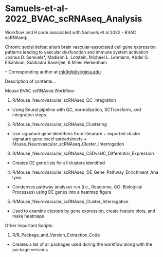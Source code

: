 # Samuels-et-al-2022_BVAC_scRNAseq_Analysis
Workflow and R code associated with Samuels et al 2022 - BVAC scRNAseq:

Chronic social defeat alters brain vascular-associated cell gene expression patterns leading to vascular dysfunction and immune system activation 
Joshua D. Samuels*, Madison L. Lotstein, Michael L. Lehmann, Abdel G. Elkahloun, Subhadra Banerjee, & Miles Herkenham

`*` Corresponding author at rhk9gh@virginia.edu


Description of contents...


Mouse BVAC scRNAseq Workflow:
1. R/Mouse_Neurovascular_scRNAseq_QC_Integration
- Using Seurat pipeline with QC, normalization, SCTransform, and integration steps.

2. R/Mouse_Neurovascular_scRNAseq_Clustering
- Use signature gene identifiers from literature + exported cluster signature gene excel spreadsheets + Mouse_Neurovascular_scRNAseq_Cluster_Interrogation

3. R/Mouse_Neurovascular_scRNAseq_CSDvsHC_Differential_Expression
- Creates DE gene lists for all clusters identified

4. R/Mouse_Neurovascular_scRNAseq_DE_Gene_Pathway_Enrichment_Analysis
- Condenses pathway analyses run (i.e., Reactome, GO: Biological Processes) using DE genes into a heatmap figure

5. R/Mouse_Neurovascular_scRNAseq_Cluster_Interrogation
- Used to examine clusters by gene expression, create feature plots, and make heatmaps

Other Important Scripts:
1. R/R_Package_and_Version_Extraction_Code
- Creates a list of all packages used during the workflow along with the package versions

